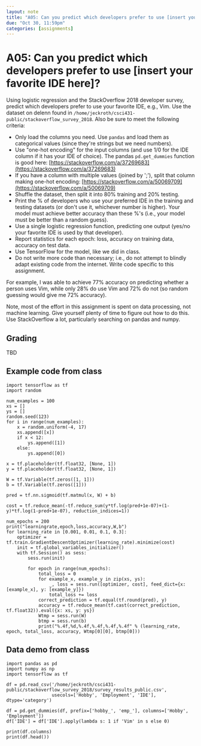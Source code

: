 ```yaml
---
layout: note
title: "A05: Can you predict which developers prefer to use [insert your favorite IDE here]?"
due: "Oct 30, 11:59pm"
categories: [assignments]
---
```


# A05: Can you predict which developers prefer to use [insert your favorite IDE here]?

Using logistic regression and the StackOverflow 2018 developer survey, predict which developers prefer to use your favorite IDE, e.g., Vim. Use the dataset on delenn found in `/home/jeckroth/csci431-public/stackoverflow_survey_2018`. Also be sure to meet the following criteria:

- Only load the columns you need. Use `pandas` and load them as categorical values (since they're strings but we need numbers).
- Use "one-hot encoding" for the input columns (and use 1/0 for the IDE column if it has your IDE of choice). The pandas `pd.get_dummies` function is good here: [https://stackoverflow.com/a/37269683](https://stackoverflow.com/a/37269683)
- If you have a column with multiple values (joined by ';'), split that column making one-hot encoding: [https://stackoverflow.com/a/50069709](https://stackoverflow.com/a/50069709)
- Shuffle the dataset, then split it into 80% training and 20% testing.
- Print the % of developers who use your preferred IDE in the training and testing datasets (or don't use it, whichever number is higher). Your model must achieve better accuracy than these %'s (i.e., your model must be better than a random guess).
- Use a single logistic regression function, predicting one output (yes/no your favorite IDE is used by that developer).
- Report statistics for each epoch: loss, accuracy on training data, accuracy on test data.
- Use TensorFlow for the model, like we did in class.
- Do not write more code than necessary; i.e., do not attempt to blindly adapt existing code from the internet. Write code specific to this assignment.

For example, I was able to achieve 77% accuracy on predicting whether a person uses Vim, while only 28% do use Vim and 72% do not (so random guessing would give me 72% accuracy).

Note, most of the effort in this assignment is spent on data processing, not machine learning. Give yourself plenty of time to figure out how to do this. Use StackOverflow a lot, particularly searching on pandas and numpy.

## Grading

TBD

## Example code from class

```
import tensorflow as tf                                                                                                                                                                                     
import random                                                                                                                                                                                               
                                                                                                                                                                                                            
num_examples = 100                                                                                                                                                                                          
xs = []                                                                                                                                                                                                     
ys = []
random.seed(123)
for i in range(num_examples):
    x = random.uniform(-4, 17)
    xs.append([x])
    if x < 12:
        ys.append([1])
    else:
        ys.append([0])

x = tf.placeholder(tf.float32, [None, 1])
y = tf.placeholder(tf.float32, [None, 1])

W = tf.Variable(tf.zeros([1, 1]))
b = tf.Variable(tf.zeros([1]))

pred = tf.nn.sigmoid(tf.matmul(x, W) + b)

cost = tf.reduce_mean(-tf.reduce_sum(y*tf.log(pred+1e-07)+(1-y)*tf.log(1-pred+1e-07), reduction_indices=1))

num_epochs = 200
print("learningrate,epoch,loss,accuracy,W,b")
for learning_rate in [0.001, 0.01, 0.1, 0.3]:
    optimizer = tf.train.GradientDescentOptimizer(learning_rate).minimize(cost)
    init = tf.global_variables_initializer()
    with tf.Session() as sess:
        sess.run(init)

        for epoch in range(num_epochs):
            total_loss = 0
            for example_x, example_y in zip(xs, ys):
                _, loss = sess.run([optimizer, cost], feed_dict={x: [example_x], y: [example_y]})
                total_loss += loss
            correct_prediction = tf.equal(tf.round(pred), y)
            accuracy = tf.reduce_mean(tf.cast(correct_prediction, tf.float32)).eval({x: xs, y: ys})
            Wtmp = sess.run(W)
            btmp = sess.run(b)
            print("%.4f,%d,%.4f,%.4f,%.4f,%.4f" % (learning_rate, epoch, total_loss, accuracy, Wtmp[0][0], btmp[0]))
```

## Data demo from class

```
import pandas as pd
import numpy as np
import tensorflow as tf

df = pd.read_csv('/home/jeckroth/csci431-public/stackoverflow_survey_2018/survey_results_public.csv',
                 usecols=['Hobby', 'Employment', 'IDE'], dtype='category')

df = pd.get_dummies(df, prefix=['hobby_', 'emp_'], columns=['Hobby', 'Employment'])
df['IDE'] = df['IDE'].apply(lambda s: 1 if 'Vim' in s else 0)

print(df.columns)
print(df.head())
```

